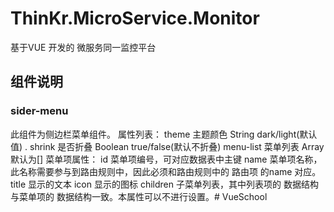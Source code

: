 # ThinKr.MicroService.Monitor

基于VUE 开发的 微服务同一监控平台

## 组件说明

### sider-menu
   此组件为侧边栏菜单组件。
   属性列表：
   theme 主题颜色      String      dark/light(默认值) .
   shrink 是否折叠     Boolean     true/false(默认不折叠)
   menu-list 菜单列表  Array       默认为[]
       菜单项属性：
           id          菜单项编号，可对应数据表中主键
           name        菜单项名称，此名称需要参与到路由规则中，因此必须和路由规则中的 路由项 的name 对应。
           title       显示的文本
           icon        显示的图标
           children    子菜单列表，其中列表项的 数据结构与菜单项的 数据结构一致。本属性可以不进行设置。#   V u e S c h o o l  
 